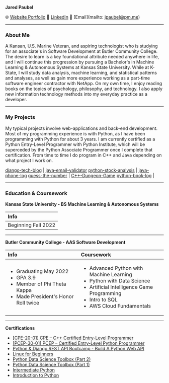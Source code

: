 **Jared Paubel**

🌐 [Website Portfolio](https://www.jpaubel.tech) 
🤝 [LinkedIn](https://www.linkedin.com/in/jared-paubel) 
📧 [Email](mailto: jpaubel@pm.me)

---
### About Me

A Kansan, U.S. Marine Veteran, and aspiring technologist who is studying for an associate's in Software Development at Butler Community College. The desire to learn is a key foundational attribute needed anywhere in life, and I will continue this progression by pursuing a Bachelor's in Machine Learning & Autonomous Systems at Kansas State University. While at K-State, I will study data analysis, machine learning, and statistical patterns and analyses, as well as gain more experience working as a part-time software engineer contractor with NetApp. On my own time, I enjoy reading books on the topics of psychology, philosophy, and technology. I also apply new information technology methods into my everyday practice as a developer.

---
### My Projects
My typical projects involve web-applications and back-end development. Most of my programming experience is with Python, as I have been programming with Python for about 3 years. I am currently certified as a Python Entry-Level Programmer with Python Institute, which will be superceded by the Python Associate Programmer once I complete that certification. From time to time I do program in C++ and Java depending on what project I work on.

[django-tech-blog](https://github.com/JaredP45/django-tech-blog)           | [java-email-validator](https://github.com/JaredP45/java-email-validator)
[python-stock-analysis](https://github.com/JaredP45/python-stock-analysis) | [java-phone-log](https://github.com/JaredP45/PhoneLog)
[guess-the-number](https://github.com/JaredP45/GuessTheNumber)             | [C++-Dungeon-Game](https://github.com/JaredP45/C-Dungeon-Game)
[python-book-log](https://github.com/JaredP45/python-book-log)             | 

---
### Education & Coursework

**Kansas State University - BS Machine Learning & Autonomous Systems**

| Info                          |
| :---------------------------- |
| Beginning Fall 2022           |

---
**Butler Community College - AAS Software Development**

| Info                                        | Coursework                                                                               |                         
| :------------------------------------------ | :--------------------------------------------------------------------------------------- |
| <ul><li>Graduating May 2022</li><li>GPA 3.9</li><li>Member of Phi Theta Kappa</li><li>Made President's Honor Roll twice</li></ul> | <ul><li>Advanced Python with Machine Learning</li><li>Python with Data Science</li><li>Artificial Intelligence Game Programming</li><li>Intro to SQL</li><li>AWS Cloud Fundamentals</li></ul> | <ul><li>PHP and Databases</li><li>Intro to Java Programming</li><li>Mobile App Development</li><li>Intro to C# Programming</li><li>C++ Game Programming</li></ul> | |

---
**Certifications**
 * [[CPE-20-01] CPE – C++ Certified Entry-Level Programmer](https://www.credly.com/badges/94859d8c-526e-4dc5-b87e-c8e5264fbcab/public_url)
 * [[PCEP-30-01] PCEP – Certified Entry-Level Python Programmer](https://www.credly.com/badges/b6f4ae2b-4f9a-4ff8-a4e0-2eab2e9db4ff?source=linked_in_profile)
 * [Python & Django REST API Bootcamp - Build A Python Web API](https://www.udemy.com/certificate/UC-675c9875-6f6f-43bb-be78-62f4d0061a01/)
 * [Linux for Beginners](https://www.udemy.com/certificate/UC-7285d67a-18e1-4afb-86da-d2140efd69f8/)
 * [Python Data Science Toolbox (Part 2)](https://www.datacamp.com/statement-of-accomplishment/course/9881dcf8acf01197ccc068197f234edfce8757b2)
 * [Python Data Science Toolbox (Part 1)](https://www.datacamp.com/statement-of-accomplishment/course/defb6fa1523fc7a645700cb10db3eb4cf85ed123)
 * [Intermediate Python](https://www.datacamp.com/statement-of-accomplishment/course/11263c1b0d8d1196cfa44e7a0b6b5821878bb70d)
 * [Introduction to Python](https://www.datacamp.com/statement-of-accomplishment/course/482847f9ddfa48f90dd993845be52638b6090113)


